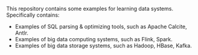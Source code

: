 This repository contains some examples for learning data systems. Specifically contains:
+ Examples of SQL parsing & optimizing tools, such as Apache Calcite, Antlr.
+ Examples of big data computing systems, such as Flink, Spark.
+ Examples of big data storage systems, such as Hadoop, HBase, Kafka. 